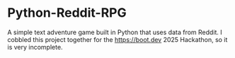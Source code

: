 # Python-Reddit-RPG
A simple text adventure game built in Python that uses data from Reddit. I cobbled this project together for the https://boot.dev 2025 Hackathon, so it is very incomplete.
